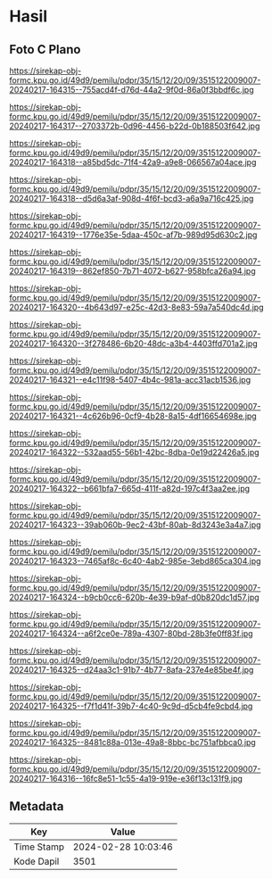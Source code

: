 # Hasil

## Foto C Plano

https://sirekap-obj-formc.kpu.go.id/49d9/pemilu/pdpr/35/15/12/20/09/3515122009007-20240217-164315--755acd4f-d76d-44a2-9f0d-86a0f3bbdf6c.jpg

https://sirekap-obj-formc.kpu.go.id/49d9/pemilu/pdpr/35/15/12/20/09/3515122009007-20240217-164317--2703372b-0d96-4456-b22d-0b188503f642.jpg

https://sirekap-obj-formc.kpu.go.id/49d9/pemilu/pdpr/35/15/12/20/09/3515122009007-20240217-164318--a85bd5dc-71f4-42a9-a9e8-066567a04ace.jpg

https://sirekap-obj-formc.kpu.go.id/49d9/pemilu/pdpr/35/15/12/20/09/3515122009007-20240217-164318--d5d6a3af-908d-4f6f-bcd3-a6a9a716c425.jpg

https://sirekap-obj-formc.kpu.go.id/49d9/pemilu/pdpr/35/15/12/20/09/3515122009007-20240217-164319--1776e35e-5daa-450c-af7b-989d95d630c2.jpg

https://sirekap-obj-formc.kpu.go.id/49d9/pemilu/pdpr/35/15/12/20/09/3515122009007-20240217-164319--862ef850-7b71-4072-b627-958bfca26a94.jpg

https://sirekap-obj-formc.kpu.go.id/49d9/pemilu/pdpr/35/15/12/20/09/3515122009007-20240217-164320--4b643d97-e25c-42d3-8e83-59a7a540dc4d.jpg

https://sirekap-obj-formc.kpu.go.id/49d9/pemilu/pdpr/35/15/12/20/09/3515122009007-20240217-164320--3f278486-6b20-48dc-a3b4-4403ffd701a2.jpg

https://sirekap-obj-formc.kpu.go.id/49d9/pemilu/pdpr/35/15/12/20/09/3515122009007-20240217-164321--e4c11f98-5407-4b4c-981a-acc31acb1536.jpg

https://sirekap-obj-formc.kpu.go.id/49d9/pemilu/pdpr/35/15/12/20/09/3515122009007-20240217-164321--4c626b96-0cf9-4b28-8a15-4df16654698e.jpg

https://sirekap-obj-formc.kpu.go.id/49d9/pemilu/pdpr/35/15/12/20/09/3515122009007-20240217-164322--532aad55-56b1-42bc-8dba-0e19d22426a5.jpg

https://sirekap-obj-formc.kpu.go.id/49d9/pemilu/pdpr/35/15/12/20/09/3515122009007-20240217-164322--b661bfa7-665d-411f-a82d-197c4f3aa2ee.jpg

https://sirekap-obj-formc.kpu.go.id/49d9/pemilu/pdpr/35/15/12/20/09/3515122009007-20240217-164323--39ab060b-9ec2-43bf-80ab-8d3243e3a4a7.jpg

https://sirekap-obj-formc.kpu.go.id/49d9/pemilu/pdpr/35/15/12/20/09/3515122009007-20240217-164323--7465af8c-6c40-4ab2-985e-3ebd865ca304.jpg

https://sirekap-obj-formc.kpu.go.id/49d9/pemilu/pdpr/35/15/12/20/09/3515122009007-20240217-164324--b9cb0cc6-620b-4e39-b9af-d0b820dc1d57.jpg

https://sirekap-obj-formc.kpu.go.id/49d9/pemilu/pdpr/35/15/12/20/09/3515122009007-20240217-164324--a6f2ce0e-789a-4307-80bd-28b3fe0ff83f.jpg

https://sirekap-obj-formc.kpu.go.id/49d9/pemilu/pdpr/35/15/12/20/09/3515122009007-20240217-164325--d24aa3c1-91b7-4b77-8afa-237e4e85be4f.jpg

https://sirekap-obj-formc.kpu.go.id/49d9/pemilu/pdpr/35/15/12/20/09/3515122009007-20240217-164325--f7f1d41f-39b7-4c40-9c9d-d5cb4fe9cbd4.jpg

https://sirekap-obj-formc.kpu.go.id/49d9/pemilu/pdpr/35/15/12/20/09/3515122009007-20240217-164325--8481c88a-013e-49a8-8bbc-bc751afbbca0.jpg

https://sirekap-obj-formc.kpu.go.id/49d9/pemilu/pdpr/35/15/12/20/09/3515122009007-20240217-164316--16fc8e51-1c55-4a19-919e-e36f13c131f9.jpg


## Metadata

| Key        | Value               |
| ---------- | ------------------- |
| Time Stamp | 2024-02-28 10:03:46 |
| Kode Dapil | 3501                |



